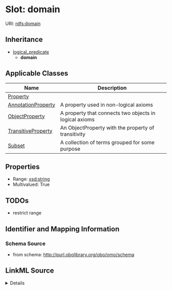 # Slot: domain

URI: [rdfs:domain](http://www.w3.org/2000/01/rdf-schema#domain)




## Inheritance

* [logical_predicate](logical_predicate.md)
    * **domain**





## Applicable Classes

| Name | Description |
| --- | --- |
[Property](Property.md) | 
[AnnotationProperty](AnnotationProperty.md) | A property used in non-logical axioms
[ObjectProperty](ObjectProperty.md) | A property that connects two objects in logical axioms
[TransitiveProperty](TransitiveProperty.md) | An ObjectProperty with the property of transitivity
[Subset](Subset.md) | A collection of terms grouped for some purpose






## Properties

* Range: [xsd:string](http://www.w3.org/2001/XMLSchema#string)
* Multivalued: True








## TODOs

* restrict range

## Identifier and Mapping Information







### Schema Source


* from schema: http://purl.obolibrary.org/obo/omo/schema




## LinkML Source

<details>
```yaml
name: domain
todos:
- restrict range
from_schema: http://purl.obolibrary.org/obo/omo/schema
rank: 1000
is_a: logical_predicate
slot_uri: rdfs:domain
multivalued: true
alias: domain
domain_of:
- Property
range: string

```
</details>